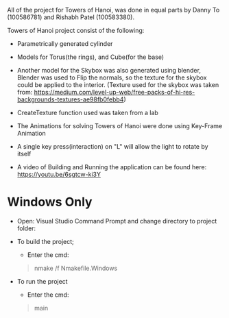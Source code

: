 All of the project for Towers of Hanoi,
was done in equal parts by Danny To (100586781) and Rishabh Patel (100583380).

Towers of Hanoi project consist of the following:
  - Parametrically generated cylinder
  - Models for Torus(the rings), and Cube(for the base)
  - Another model for the Skybox was also generated using blender,
      Blender was used to Flip the normals, so the texture for the skybox
      could be applied to the interior.
      (Texture used for the skybox was taken from:
        https://medium.com/level-up-web/free-packs-of-hi-res-backgrounds-textures-ae98fb0febb4)
  - CreateTexture function used was taken from a lab


  - The Animations for solving Towers of Hanoi were done using Key-Frame Animation

  - A single key press(interaction) on "L" will allow the light to rotate by itself
  
  - A video of Building and Running the application can be found here: https://youtu.be/6sgtcw-ki3Y


# Windows Only

- Open: Visual Studio Command Prompt and change directory to project folder:

- To build the project;

    - Enter the cmd:
    > nmake /f Nmakefile.Windows


- To run the project

    - Enter the cmd:
    > main

